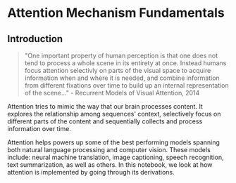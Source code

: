 # Attention Mechanism Fundamentals
## Introduction
> "One important property of human perception is that one does not tend to process a whole scene in its entirety at once. Instead humans focus attention selectivly on parts of the visual space to acquire information when and where it is needed, and combine information from different fixations over time to build up an internal representation of the scene..." - Recurrent Models of Visual Attention, 2014

Attention tries to mimic the way that our brain processes content. It explores the relationship among sequences' context, selectively focus on different parts of the content and sequentially collects and process information over time. 

Attention helps powers up some of the best performing models spanning both natural language processing and computer vision. These models include: neural machine translation, image captioning, speech recognition, text summarization, as well as others. In this notebook, we look at how attention is implemented by going through its derivations.
